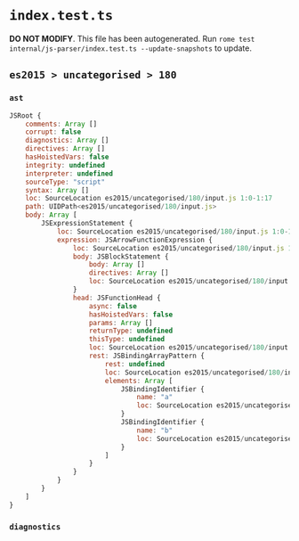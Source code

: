 # `index.test.ts`

**DO NOT MODIFY**. This file has been autogenerated. Run `rome test internal/js-parser/index.test.ts --update-snapshots` to update.

## `es2015 > uncategorised > 180`

### `ast`

```javascript
JSRoot {
	comments: Array []
	corrupt: false
	diagnostics: Array []
	directives: Array []
	hasHoistedVars: false
	integrity: undefined
	interpreter: undefined
	sourceType: "script"
	syntax: Array []
	loc: SourceLocation es2015/uncategorised/180/input.js 1:0-1:17
	path: UIDPath<es2015/uncategorised/180/input.js>
	body: Array [
		JSExpressionStatement {
			loc: SourceLocation es2015/uncategorised/180/input.js 1:0-1:17
			expression: JSArrowFunctionExpression {
				loc: SourceLocation es2015/uncategorised/180/input.js 1:0-1:17
				body: JSBlockStatement {
					body: Array []
					directives: Array []
					loc: SourceLocation es2015/uncategorised/180/input.js 1:15-1:17
				}
				head: JSFunctionHead {
					async: false
					hasHoistedVars: false
					params: Array []
					returnType: undefined
					thisType: undefined
					loc: SourceLocation es2015/uncategorised/180/input.js 1:0-1:14
					rest: JSBindingArrayPattern {
						rest: undefined
						loc: SourceLocation es2015/uncategorised/180/input.js 1:4-1:10
						elements: Array [
							JSBindingIdentifier {
								name: "a"
								loc: SourceLocation es2015/uncategorised/180/input.js 1:5-1:6 (a)
							}
							JSBindingIdentifier {
								name: "b"
								loc: SourceLocation es2015/uncategorised/180/input.js 1:8-1:9 (b)
							}
						]
					}
				}
			}
		}
	]
}
```

### `diagnostics`

```

```
